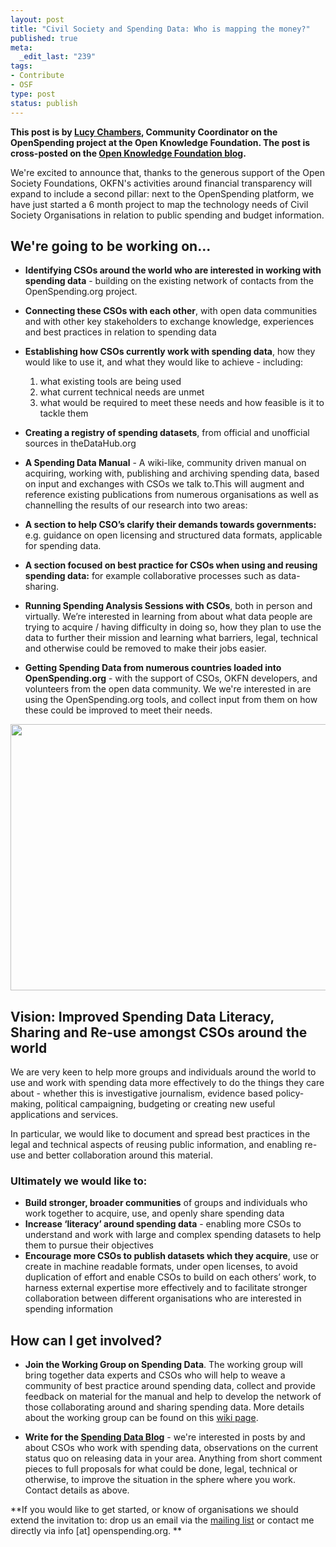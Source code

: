 ```yaml
--- 
layout: post
title: "Civil Society and Spending Data: Who is mapping the money?"
published: true
meta: 
  _edit_last: "239"
tags: 
- Contribute
- OSF
type: post
status: publish
---
```

**This post is by [Lucy Chambers](http://okfn.org/members/lucychambers), Community Coordinator on the OpenSpending project at the Open Knowledge Foundation. The post is cross-posted on the [Open Knowledge Foundation blog](http://blog.okfn.org/2012/01/12/civil-society-and-spending-data-who-is-mapping-the-money/).**

We're excited to announce that, thanks to the generous support of the Open Society Foundations, OKFN's activities around financial transparency will expand to include a second pillar: next to the OpenSpending platform, we have just started a 6 month project to map the technology needs of Civil Society Organisations in relation to public spending and budget information. 

## We're going to be working on...

* **Identifying CSOs around the world who are interested in working with spending data** - building on the existing network of contacts from the OpenSpending.org project. 

* **Connecting these CSOs with each other**, with open data communities and with other key stakeholders to exchange knowledge, experiences and best practices in relation to spending data

* **Establishing how CSOs currently work with spending data**, how they would like to use it, and what they would like to achieve - including:
 	1. what existing tools are being used
	2. what current technical needs are unmet
	3. what would be required to meet these needs and how feasible is it to tackle them

* **Creating a registry of spending datasets**, from official and unofficial sources in theDataHub.org
* **A Spending Data Manual** - A wiki-like, community driven manual on acquiring, working with, publishing and archiving spending data, based on input and exchanges with CSOs we talk to.This will augment and reference existing publications from numerous organisations as well as channelling the results of our research into two areas:
 * **A section to help CSO’s clarify their demands towards governments:** e.g. guidance on open licensing and structured data formats, applicable for spending data. 
 * **A section focused on best practice for CSOs when using and reusing spending data:** for example collaborative processes such as data-sharing.
&nbsp;
* **Running Spending Analysis Sessions with CSOs**, both in person and virtually. We’re interested in learning from about what data people are trying to acquire / having difficulty in doing so, how they plan to use the data to further their mission and learning what barriers, legal, technical and otherwise could be removed to make their jobs easier. 


* **Getting Spending Data from numerous countries loaded into OpenSpending.org** - with the support of CSOs, OKFN developers, and volunteers from the open data community. We we're interested in are using the OpenSpending.org tools, and collect input from them on how these could be improved to meet their needs. 

<img alt="" src="http://farm7.staticflickr.com/6166/6270108254_5875c8a7ed_z.jpg" title="Kaitlin Lee talking at Open Government Data Camp" class="alignnone" width="640" height="426" />

## Vision: Improved Spending Data Literacy, Sharing and Re-use amongst CSOs around the world

We are very keen to help more groups and individuals around the world to use and work with spending data more effectively to do the things they care about - whether this is investigative journalism, evidence based policy-making, political campaigning, budgeting or creating new useful applications and services.

In particular, we would like to document and spread best practices in the legal and technical aspects of reusing public information, and enabling re-use and better collaboration around this material. 

### Ultimately we would like to:
* **Build stronger, broader communities** of groups and individuals who work together to acquire, use, and openly share spending data
* **Increase ‘literacy’ around spending data** - enabling more CSOs to understand and work with large and complex spending datasets to help them to pursue their objectives
* **Encourage more CSOs to publish datasets which they acquire**, use or create in machine readable formats, under open licenses, to avoid duplication of effort and enable CSOs to build on each others’ work, to harness external expertise more effectively and to facilitate stronger collaboration between different organisations who are interested in spending information

## How can I get involved? 

* **Join the Working Group on Spending Data**. The working group will bring together data experts and CSOs who will help to weave a community of best practice around spending data, collect and provide feedback on material for the manual and help to develop the network of those collaborating around and sharing spending data. More details about the working group can be found on this [wiki page](http://wiki.openspending.org/Working_Group).  

* **Write for the [Spending Data Blog](http://blog.openspending.org)** - we're interested in posts by and about CSOs who work with spending data, observations on the current status quo on releasing data in your area. Anything from short comment pieces to full proposals for what could be done, legal, technical or otherwise, to improve the situation in the sphere where you work. Contact details as above. 

**If you would like to get started, or know of organisations we should extend the invitation to: drop us an email via the [mailing list](http://lists.okfn.org/mailman/listinfo/openspending) or contact me directly via info [at] openspending.org. **
